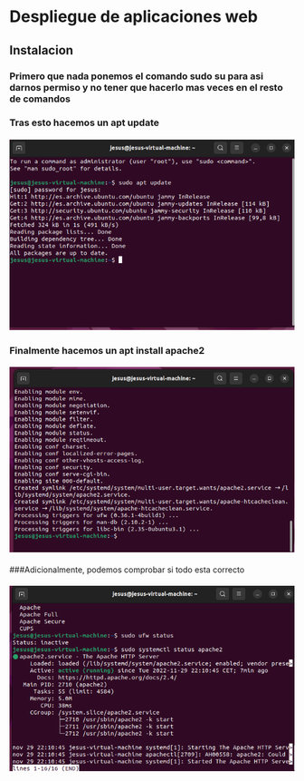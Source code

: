 # Despliegue de aplicaciones web
## Instalacion
### Primero que nada ponemos el comando sudo su para asi darnos permiso y no tener que hacerlo mas veces en el resto de comandos
### Tras esto hacemos un apt update
#### ![Image](https://github.com/Braeek/ProyectoDespliegue/blob/main/Proyecto/1%20-%20InstalacionApache/Captura%20de%20pantalla%20(92).png)

### Finalmente hacemos un apt install apache2
#### ![Image](https://github.com/Braeek/ProyectoDespliegue/blob/main/Proyecto/1%20-%20InstalacionApache/Captura%20de%20pantalla%20(93).png)

###Adicionalmente, podemos comprobar si todo esta correcto
#### ![Image](https://github.com/Braeek/ProyectoDespliegue/blob/main/Proyecto/1%20-%20InstalacionApache/Captura%20de%20pantalla%20(94).png)
